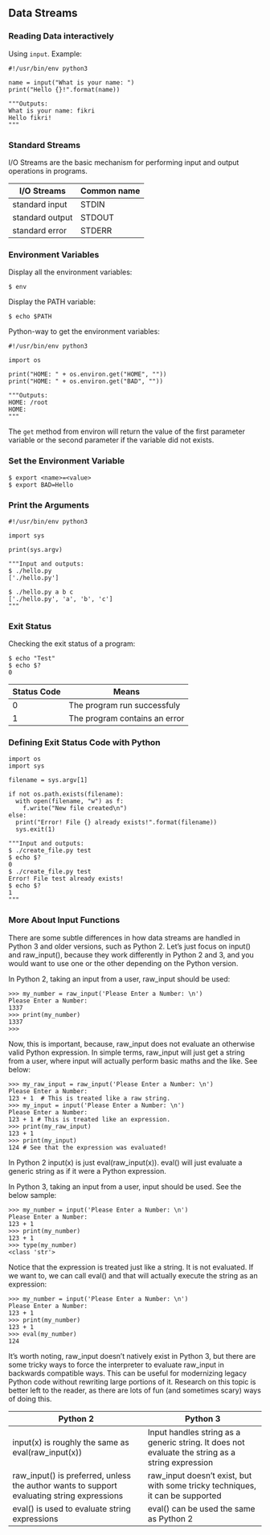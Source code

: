 ## Data Streams
### Reading Data interactively
Using `input`. Example:
```
#!/usr/bin/env python3

name = input("What is your name: ")
print("Hello {}!".format(name))

"""Outputs:
What is your name: fikri
Hello fikri!
"""
```

### Standard Streams
I/O Streams are the basic mechanism  for performing input and output operations in programs.

| I/O Streams | Common name | 
| ----------- | ----------- |
| standard input | STDIN | 
| standard output | STDOUT |
| standard error | STDERR | 

### Environment Variables
Display all the environment variables:
```
$ env
```

Display the PATH variable:
```
$ echo $PATH
```

Python-way to get the environment variables:
```
#!/usr/bin/env python3

import os

print("HOME: " + os.environ.get("HOME", ""))
print("HOME: " + os.environ.get("BAD", ""))

"""Outputs:
HOME: /root
HOME: 
"""
```
The `get` method from environ will return the value of the first parameter variable or the second parameter if the variable did not exists.

### Set the Environment Variable
```
$ export <name>=<value>
$ export BAD=Hello
```

### Print the Arguments
```
#!/usr/bin/env python3

import sys

print(sys.argv)

"""Input and outputs:
$ ./hello.py
['./hello.py']

$ ./hello.py a b c
['./hello.py', 'a', 'b', 'c']
"""
```

### Exit Status
Checking the exit status of a program:
```
$ echo "Test"
$ echo $?
0 
```
| Status Code | Means | 
| ----------- | ----- |
| 0 | The program run successfuly |
| 1 | The program contains an error |

### Defining Exit Status Code with Python
```
import os
import sys

filename = sys.argv[1]

if not os.path.exists(filename):
  with open(filename, "w") as f:
    f.write("New file created\n")
else:
  print("Error! File {} already exists!".format(filename))
  sys.exit(1)

"""Input and outputs:
$ ./create_file.py test
$ echo $?
0
$ ./create_file.py test
Error! File test already exists!
$ echo $?
1
"""
```

### More About Input Functions
There are some subtle differences in how data streams are handled in Python 3 and older versions, such as Python 2. Let’s just focus on input() and raw_input(), because they work differently in Python 2 and 3, and you would want to use one or the other depending on the Python version.

In Python 2, taking an input from a user, raw_input should be used:
```
>>> my_number = raw_input('Please Enter a Number: \n')
Please Enter a Number: 
1337
>>> print(my_number)
1337
>>>
```
Now, this is important, because, raw_input does not evaluate an otherwise valid Python expression. In simple terms, raw_input will just get a string from a user, where input will actually perform basic maths and the like. See below:
```
>>> my_raw_input = raw_input('Please Enter a Number: \n')
Please Enter a Number: 
123 + 1  # This is treated like a raw string.
>>> my_input = input('Please Enter a Number: \n')
Please Enter a Number: 
123 + 1 # This is treated like an expression.
>>> print(my_raw_input)
123 + 1
>>> print(my_input)
124 # See that the expression was evaluated!
```
In Python 2 input(x) is just eval(raw_input(x)). eval() will just evaluate a generic string as if it were a Python expression.

In Python 3, taking an input from a user, input should be used. See the below sample:
```
>>> my_number = input('Please Enter a Number: \n')
Please Enter a Number: 
123 + 1
>>> print(my_number)
123 + 1
>>> type(my_number)
<class 'str'>
```

Notice that the expression is treated just like a string. It is not evaluated. If we want to, we can call eval() and that will actually execute the string as an expression:
```
>>> my_number = input('Please Enter a Number: \n')
Please Enter a Number: 
123 + 1
>>> print(my_number)
123 + 1
>>> eval(my_number)
124
```
It’s worth noting, raw_input doesn’t natively exist in Python 3, but there are some tricky ways to force the interpreter to evaluate raw_input in backwards compatible ways. This can be useful for modernizing legacy Python code without rewriting large portions of it. Research on this topic is better left to the reader, as there are lots of fun (and sometimes scary) ways of doing this.

| Python 2 | Python 3 |
| -------- | -------- |
| input(x) is roughly the same as eval(raw_input(x)) | Input handles string as a generic string. It does not evaluate the string as a string expression |
| raw_input() is preferred, unless the author wants to support evaluating string expressions | raw_input doesn’t exist, but with some tricky techniques, it can be supported | 
| eval() is used to evaluate string expressions | eval() can be used the same as Python 2 |
